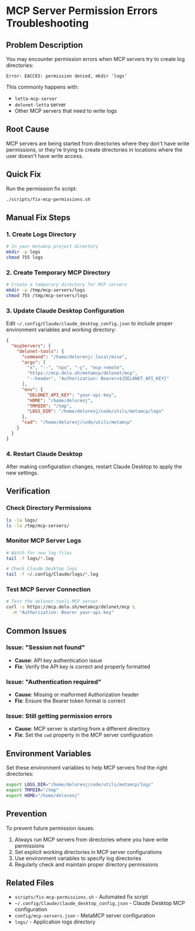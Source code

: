 # MCP Server Permission Errors Troubleshooting

## Problem Description

You may encounter permission errors when MCP servers try to create log directories:

```
Error: EACCES: permission denied, mkdir 'logs'
```

This commonly happens with:
- `letta-mcp-server`
- `delonet-letta` server
- Other MCP servers that need to write logs

## Root Cause

MCP servers are being started from directories where they don't have write permissions, or they're trying to create directories in locations where the user doesn't have write access.

## Quick Fix

Run the permission fix script:

```bash
./scripts/fix-mcp-permissions.sh
```

## Manual Fix Steps

### 1. Create Logs Directory

```bash
# In your metamcp project directory
mkdir -p logs
chmod 755 logs
```

### 2. Create Temporary MCP Directory

```bash
# Create a temporary directory for MCP servers
mkdir -p /tmp/mcp-servers/logs
chmod 755 /tmp/mcp-servers/logs
```

### 3. Update Claude Desktop Configuration

Edit `~/.config/Claude/claude_desktop_config.json` to include proper environment variables and working directory:

```json
{
  "mcpServers": {
    "delonet-tools": {
      "command": "/home/delorenj/.local/mise",
      "args": [
        "x", "--", "npx", "-y", "mcp-remote",
        "https://mcp.delo.sh/metamcp/delonet/mcp",
        "--header", "Authorization: Bearer=${DELONET_API_KEY}"
      ],
      "env": {
        "DELONET_API_KEY": "your-api-key",
        "HOME": "/home/delorenj",
        "TMPDIR": "/tmp",
        "LOGS_DIR": "/home/delorenj/code/utils/metamcp/logs"
      },
      "cwd": "/home/delorenj/code/utils/metamcp"
    }
  }
}
```

### 4. Restart Claude Desktop

After making configuration changes, restart Claude Desktop to apply the new settings.

## Verification

### Check Directory Permissions

```bash
ls -la logs/
ls -la /tmp/mcp-servers/
```

### Monitor MCP Server Logs

```bash
# Watch for new log files
tail -f logs/*.log

# Check Claude Desktop logs
tail -f ~/.config/Claude/logs/*.log
```

### Test MCP Server Connection

```bash
# Test the delonet-tools MCP server
curl -s https://mcp.delo.sh/metamcp/delonet/mcp \
  -H "Authorization: Bearer your-api-key"
```

## Common Issues

### Issue: "Session not found"
- **Cause**: API key authentication issue
- **Fix**: Verify the API key is correct and properly formatted

### Issue: "Authentication required"
- **Cause**: Missing or malformed Authorization header
- **Fix**: Ensure the Bearer token format is correct

### Issue: Still getting permission errors
- **Cause**: MCP server is starting from a different directory
- **Fix**: Set the `cwd` property in the MCP server configuration

## Environment Variables

Set these environment variables to help MCP servers find the right directories:

```bash
export LOGS_DIR="/home/delorenj/code/utils/metamcp/logs"
export TMPDIR="/tmp"
export HOME="/home/delorenj"
```

## Prevention

To prevent future permission issues:

1. Always run MCP servers from directories where you have write permissions
2. Set explicit working directories in MCP server configurations
3. Use environment variables to specify log directories
4. Regularly check and maintain proper directory permissions

## Related Files

- `scripts/fix-mcp-permissions.sh` - Automated fix script
- `~/.config/Claude/claude_desktop_config.json` - Claude Desktop MCP configuration
- `config/mcp-servers.json` - MetaMCP server configuration
- `logs/` - Application logs directory
